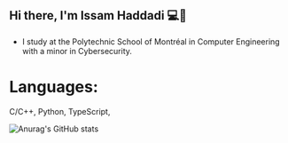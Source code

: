 ## Hi there, I'm Issam Haddadi 💻🤖

- I study at the Polytechnic School of Montréal in Computer Engineering with a minor in Cybersecurity.

# Languages:

C/C++, Python, TypeScript, 

![Anurag's GitHub stats](https://github-readme-stats.vercel.app/api?username=isshadd&show=reviews,discussions_started,discussions_answered,prs_merged,prs_merged_percentage)
